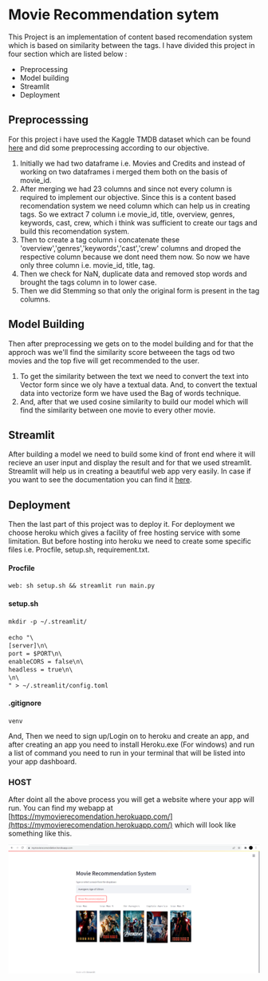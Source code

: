 # Movie Recommendation sytem 
This Project is an implementation of content based recomendation system which is based on similarity between the tags. I have divided this project in four section which are listed below : <br>
- Preprocessing
- Model building
- Streamlit
- Deployment

## Preprocesssing
For this project i have used the Kaggle TMDB dataset which can be found [here](https://www.kaggle.com/tmdb/tmdb-movie-metadata) and did some preprocessing according to our objective. <br>
1. Initially we had two dataframe i.e. Movies and Credits and instead of working on two dataframes i merged them both on the basis of movie_id.
2. After merging we had 23 columns and since not every column is required to implement our objective. Since this is a content based recomendation system we need column which can help us in creating tags. So we extract 7 column i.e movie_id,	title,	overview,	genres,	keywords,	cast,	crew, which i think was sufficient to create our tags and build this recomendation system.
3. Then to create a tag column i concatenate these 'overview','genres','keywords','cast','crew' columns and droped the respective column because we dont need them now. So now we have only three column i.e. movie_id, title, tag.
4. Then we check for NaN, duplicate data and removed stop words and brought the tags column in to lower case.
5. Then we did Stemming so that only the original form is present in the tag columns.

## Model Building
Then after preprocessing we gets on to the model building and for that the approch was we'll find the similarity score betweeen the tags od two movies and the top five will get recommended to the user.
1. To get the similarity between the text we need to convert the text into Vector form since we oly have a textual data. And, to convert the textual data into vectorize form we have used the Bag of words technique.
2. And, after that we used cosine similarity to build our model which will find the similarity between one movie to every other movie.

## Streamlit
After building a model we need to build some kind of front end where it will recieve an user input and display the result and for that we used streamlit. Streamlit will help us in creating a beautiful web app very easily. In case if you want to see the documentation you can find it [here](https://docs.streamlit.io/).

## Deployment
Then the last part of this project was to deploy it. For deployment we choose heroku which gives a facility of free hosting service with some limitation. But before hosting into heroku we need to create some specific files i.e. Procfile, setup.sh, requirement.txt.
#### Procfile
```
web: sh setup.sh && streamlit run main.py
```
#### setup.sh
```
mkdir -p ~/.streamlit/

echo "\
[server]\n\
port = $PORT\n\
enableCORS = false\n\
headless = true\n\
\n\
" > ~/.streamlit/config.toml
```
#### .gitignore
```
venv
```
And, Then we need to sign up/Login on to heroku and create an app, and after creating an app you need to install Heroku.exe (For windows) and run a list of command you need to run in your terminal that will be listed into your app dashboard.

### HOST
After doint all the above process you will get a website where your app will run. You can find my webapp at [https://mymovierecomendation.herokuapp.com/](https://mymovierecomendation.herokuapp.com/) which will look like something like this.

![This is an image](images/Screenshot.png)

